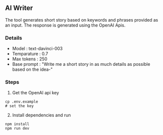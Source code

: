 ## AI Writer
The tool generates short story based on keywords and phrases provided as 
an input. The response is generated using the OpenAI Apis.

### Details

- Model : text-davinci-003
- Temparature : 0.7
- Max tokens : 250
- Base prompt : "Write me a short story in as much details as possible based on the idea-"

### Steps
1. Get the OpenAI api key 
```
cp .env.example
# set the key 
```

2. Install dependencies and run
```
npm install
npm run dev
```

